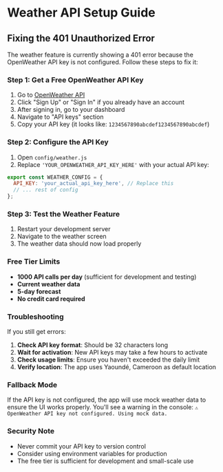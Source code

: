 # Weather API Setup Guide

## Fixing the 401 Unauthorized Error

The weather feature is currently showing a 401 error because the OpenWeather API key is not configured. Follow these steps to fix it:

### Step 1: Get a Free OpenWeather API Key

1. Go to [OpenWeather API](https://openweathermap.org/api)
2. Click "Sign Up" or "Sign In" if you already have an account
3. After signing in, go to your dashboard
4. Navigate to "API keys" section
5. Copy your API key (it looks like: `1234567890abcdef1234567890abcdef`)

### Step 2: Configure the API Key

1. Open `config/weather.js`
2. Replace `'YOUR_OPENWEATHER_API_KEY_HERE'` with your actual API key:

```javascript
export const WEATHER_CONFIG = {
  API_KEY: 'your_actual_api_key_here', // Replace this
  // ... rest of config
};
```

### Step 3: Test the Weather Feature

1. Restart your development server
2. Navigate to the weather screen
3. The weather data should now load properly

### Free Tier Limits

- **1000 API calls per day** (sufficient for development and testing)
- **Current weather data**
- **5-day forecast**
- **No credit card required**

### Troubleshooting

If you still get errors:

1. **Check API key format**: Should be 32 characters long
2. **Wait for activation**: New API keys may take a few hours to activate
3. **Check usage limits**: Ensure you haven't exceeded the daily limit
4. **Verify location**: The app uses Yaoundé, Cameroon as default location

### Fallback Mode

If the API key is not configured, the app will use mock weather data to ensure the UI works properly. You'll see a warning in the console: `⚠️ OpenWeather API key not configured. Using mock data.`

### Security Note

- Never commit your API key to version control
- Consider using environment variables for production
- The free tier is sufficient for development and small-scale use 